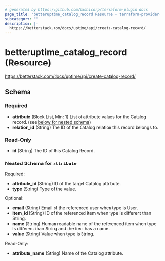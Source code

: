 ```yaml
---
# generated by https://github.com/hashicorp/terraform-plugin-docs
page_title: "betteruptime_catalog_record Resource - terraform-provider-better-uptime"
subcategory: ""
description: |-
  https://betterstack.com/docs/uptime/api/create-catalog-record/
---
```


# betteruptime_catalog_record (Resource)

https://betterstack.com/docs/uptime/api/create-catalog-record/



<!-- schema generated by tfplugindocs -->
## Schema

### Required

- **attribute** (Block List, Min: 1) List of attribute values for the Catalog record. (see [below for nested schema](#nestedblock--attribute))
- **relation_id** (String) The ID of the Catalog relation this record belongs to.

### Read-Only

- **id** (String) The ID of this Catalog Record.

<a id="nestedblock--attribute"></a>
### Nested Schema for `attribute`

Required:

- **attribute_id** (String) ID of the target Catalog attribute.
- **type** (String) Type of the value.

Optional:

- **email** (String) Email of the referenced user when type is User.
- **item_id** (String) ID of the referenced item when type is different than String.
- **name** (String) Human readable name of the referenced item when type is different than String and the item has a name.
- **value** (String) Value when type is String.

Read-Only:

- **attribute_name** (String) Name of the Catalog attribute.


